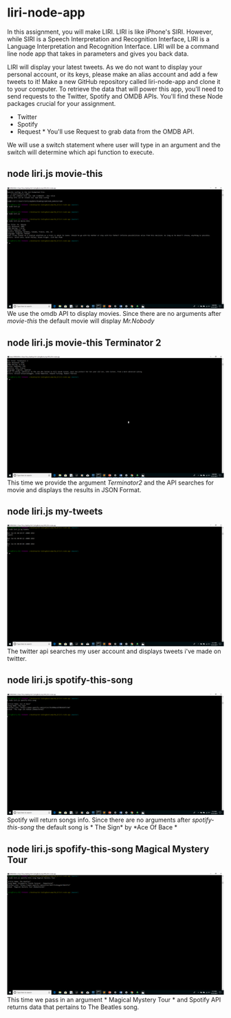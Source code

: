 # liri-node-app

In this assignment, you will make LIRI. LIRI is like iPhone's SIRI. However, while SIRI is a Speech Interpretation and Recognition Interface, LIRI is a Language Interpretation and Recognition Interface. LIRI will be a command line node app that takes in parameters and gives you back data.

LIRI will display your latest tweets. As we do not want to display your personal account, or its keys, please make an alias account and add a few tweets to it!
Make a new GitHub repository called liri-node-app and clone it to your computer.
To retrieve the data that will power this app, you'll need to send requests to the Twitter, Spotify and OMDB APIs. You'll find these Node packages crucial for your assignment.

* Twitter
* Spotify
* Request
        * You'll use Request to grab data from the OMDB API.
 
 
 We will use a switch statement where user will type in an argument and the switch will determine which api function to execute.
 
 ## node liri.js movie-this
![Img1](https://github.com/tdsteph1/liri-node-app/blob/master/public/images/img1.png)
We use the omdb API to display movies. Since there are no arguments after *movie-this* the default movie will display *Mr.Nobody*

## node liri.js movie-this Terminator 2
![Img2](https://github.com/tdsteph1/liri-node-app/blob/master/public/images/img2.png)
This time we provide the argument *Terminator2* and the API searches for movie and displays the results in JSON Format.

 ## node liri.js my-tweets
![Img3](https://github.com/tdsteph1/liri-node-app/blob/master/public/images/img3.png)
The twitter api searches my user account and displays tweets i've made on twitter.

 ## node liri.js spotify-this-song 
![Img4](https://github.com/tdsteph1/liri-node-app/blob/master/public/images/img4.png)
Spotify will return songs info. Since there are no arguments after *spotify-this-song* the default song is * The Sign* by *Ace Of Bace *

 ## node liri.js spofify-this-song Magical Mystery Tour
![Img5](https://github.com/tdsteph1/liri-node-app/blob/master/public/images/img5.png)
This time we pass in an argument * Magical Mystery Tour * and Spotify API returns data that pertains to The Beatles song.



